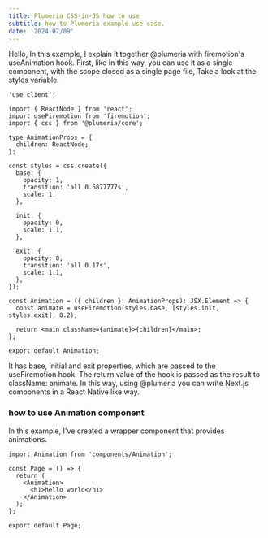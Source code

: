 ```yaml
---
title: Plumeria CSS-in-JS how to use
subtitle: how to Plumeria example use case.
date: '2024-07/09'
---
```


Hello, In this example, I explain it together @plumeria with firemotion's useAnimation hook.
First, like In this way, you can use it as a single component, with the scope closed as a single page file, Take a look at the styles variable.

```tsx title="Animation.tsx"
'use client';

import { ReactNode } from 'react';
import useFiremotion from 'firemotion';
import { css } from '@plumeria/core';

type AnimationProps = {
  children: ReactNode;
};

const styles = css.create({
  base: {
    opacity: 1,
    transition: 'all 0.6877777s',
    scale: 1,
  },

  init: {
    opacity: 0,
    scale: 1.1,
  },

  exit: {
    opacity: 0,
    transition: 'all 0.17s',
    scale: 1.1,
  },
});

const Animation = ({ children }: AnimationProps): JSX.Element => {
  const animate = useFiremotion(styles.base, [styles.init, styles.exit], 0.2);

  return <main className={animate}>{children}</main>;
};

export default Animation;
```

It has base, initial and exit properties, which are passed to the useFiremotion hook. The return value of the hook is passed as the result to className: animate.
In this way, using @plumeria you can write Next.js components in a React Native like way.

### how to use Animation component

In this example, I've created a wrapper component that provides animations.

```tsx
import Animation from 'components/Animation';

const Page = () => {
  return (
    <Animation>
      <h1>hello world</h1>
    </Animation>
  );
};

export default Page;
```
